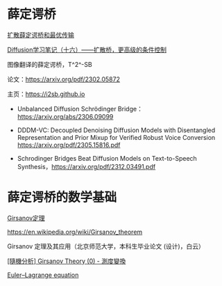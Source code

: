 # 薛定谔桥

[扩散薛定谔桥和最优传输](https://zhuanlan.zhihu.com/p/690392523)

[Diffusion学习笔记（十六）——扩散桥，更高级的条件控制](https://zhuanlan.zhihu.com/p/672779929?utm_psn=1758508126985379840)



图像翻译的薛定谔桥，T^2^-SB

论文：https://arxiv.org/pdf/2302.05872

主页：https://i2sb.github.io




*   Unbalanced Diffusion Schrödinger Bridge：https://arxiv.org/abs/2306.09099

*   DDDM-VC: Decoupled Denoising Diffusion Models with Disentangled Representation and Prior Mixup for Verified Robust Voice Conversion https://arxiv.org/pdf/2305.15816.pdf
*   Schrodinger Bridges Beat Diffusion Models on Text-to-Speech Synthesis，https://arxiv.org/pdf/2312.03491.pdf

# 薛定谔桥的数学基础



[Girsanov定理](https://blog.csdn.net/qq_18822147/article/details/107904463)

https://en.wikipedia.org/wiki/Girsanov_theorem

Girsanov 定理及其应用（北京师范大学，本科生毕业论文 (设计)，白云）

[[隨機分析] Girsanov Theory (0) - 測度變換](https://ch-hsieh.blogspot.com/2010/04/girsanov-theory-0-change-of-measure.html)







[Euler–Lagrange equation](https://en.wikipedia.org/wiki/Euler–Lagrange_equation)
